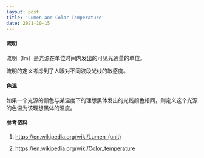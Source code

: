 ```yaml
---
layout: post
title: 'Lumen and Color Temperature'
date: 2021-10-15
---
```


#### **流明**

流明（lm）是光源在单位时间内发出的可见光通量的单位。

流明的定义考虑到了人眼对不同波段光线的敏感度。

#### **色温**

如果一个光源的颜色与某温度下的理想黑体发出的光线颜色相同，则定义这个光源的色温为该理想黑体的温度。

#### **参考资料**

1. <https://en.wikipedia.org/wiki/Lumen_(unit)>

2. <https://en.wikipedia.org/wiki/Color_temperature>

